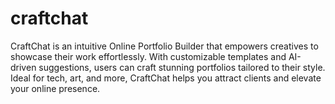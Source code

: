 # craftchat
CraftChat is an intuitive Online Portfolio Builder that empowers creatives to showcase their work effortlessly. With customizable templates and AI-driven suggestions, users can craft stunning portfolios tailored to their style. Ideal for tech, art, and more, CraftChat helps you attract clients and elevate your online presence.
